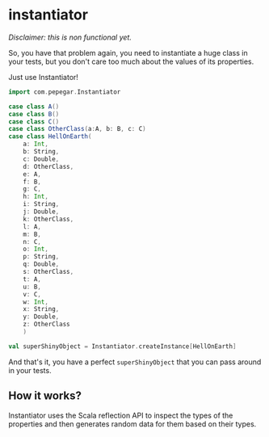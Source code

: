 instantiator
============
_Disclaimer: this is non functional yet._

So, you have that problem again, you need to instantiate a huge class
in your tests, but you don't care too much about the values of its properties.

Just use Instantiator!

```scala
import com.pepegar.Instantiator

case class A()
case class B()
case class C()
case class OtherClass(a:A, b: B, c: C)
case class HellOnEarth(
	a: Int,
	b: String,
	c: Double,
	d: OtherClass,
	e: A,
	f: B,
	g: C,
	h: Int,
	i: String,
	j: Double,
	k: OtherClass,
	l: A,
	m: B,
	n: C,
	o: Int,
	p: String,
	q: Double,
	s: OtherClass,
	t: A,
	u: B,
	v: C,
	w: Int,
	x: String,
	y: Double,
	z: OtherClass
	)

val superShinyObject = Instantiator.createInstance[HellOnEarth]
```

And that's it, you have a perfect ```superShinyObject``` that you can pass around in your tests.

How it works?
-------------
Instantiator uses the Scala reflection API to inspect the types of the properties and then generates
random data for them based on their types.
